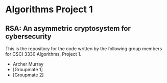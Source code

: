 # Algorithms Project 1

## RSA: An asymmetric cryptosystem for cybersecurity

This is the repository for the code written by the following group members for CSCI 3330 Algorithms, Project 1.

- Archer Murray
- [Groupmate 1]
- [Groupmate 2]
